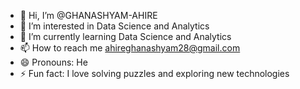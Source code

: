 - 👋 Hi, I’m @GHANASHYAM-AHIRE
- 👀 I’m interested in Data Science and Analytics
- 🌱 I’m currently learning Data Science and Analytics
- 📫 How to reach me ahireghanashyam28@gmail.com
- 😄 Pronouns: He
- ⚡ Fun fact: I love solving puzzles and exploring new technologies

<!---
GHANASHYAM-AHIRE/GHANASHYAM-AHIRE is a ✨ special ✨ repository because its `README.md` (this file) appears on your GitHub profile.
You can click the Preview link to take a look at your changes.
--->
